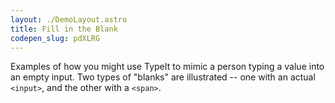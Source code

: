 ```yaml
---
layout: ./DemoLayout.astro
title: Fill in the Blank
codepen_slug: pdXLRG
---
```


Examples of how you might use TypeIt to mimic a person typing a value into an empty input. Two types of "blanks" are illustrated -- one with an actual `<input>`, and the other with a `<span>`.
